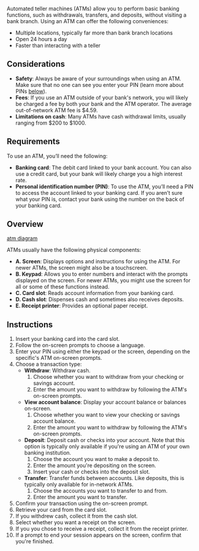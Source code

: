 
Automated teller machines (ATMs) allow you to perform basic banking functions, such as withdrawals, transfers, and deposits, without visiting a bank branch. Using an ATM can offer the following conveniences:
- Multiple locations, typically far more than bank branch locations
- Open 24 hours a day
- Faster than interacting with a teller

## Considerations
- **Safety**: Always be aware of your surroundings when using an ATM. Make sure that no one can see you enter your PIN (learn more about PINs [below](#pin)). 
- **Fees**: If you use an ATM outside of your bank's network, you will likely be charged a fee by both your bank and the ATM operator. The average out-of-network ATM fee is $4.59.
- **Limitations on cash**: Many ATMs have cash withdrawal limits, usually ranging from $200 to $1000. 

## Requirements
To use an ATM, you’ll need the following:
- **Banking card**: The debit card linked to your bank account. You can also use a credit card, but your bank will likely charge you a high interest rate. 
- <a name="pin">**Personal identification number (PIN)**</a>: To use the ATM, you’ll need a PIN to access the account linked to your banking card. If you aren’t sure what your PIN is, contact your bank using the number on the back of your banking card.

## Overview

[atm diagram](./atm.png)


ATMs usually have the following physical components:
- **A. Screen**: Displays options and instructions for using the ATM. For newer ATMs, the screen might also be a touchscreen.
- **B. Keypad**: Allows you to enter numbers and interact with the prompts displayed on the screen. For newer ATMs, you might use the screen for all or some of these functions instead.
- **C. Card slot**: Reads account information from your banking card.  
- **D. Cash slot**: Dispenses cash and sometimes also receives deposits. 
- **E. Receipt printer**: Provides an optional paper receipt.

## Instructions

1. Insert your banking card into the card slot. 
2. Follow the on-screen prompts to choose a language.
3. Enter your PIN using either the keypad or the screen, depending on the specific's ATM on-screen prompts. 
4. Choose a transaction type:
    - **Withdraw**: Withdraw cash. 
        1. Choose whether you want to withdraw from your checking or savings account.
        2. Enter the amount you want to withdraw by following the ATM's on-screen prompts. 
    - **View account balance**: Display your account balance or balances on-screen. 
        1. Choose whether you want to view your checking or savings account balance.
        2. Enter the amount you want to withdraw by following the ATM's on-screen prompts. 
    - **Deposit**: Deposit cash or checks into your account. Note that this option is typically only available if you're using an ATM of your own banking institution. 
        1. Choose the account you want to make a deposit to.
        2. Enter the amount you're depositing on the screen.
        3. Insert your cash or checks into the deposit slot. 
    - **Transfer**: Transfer funds between accounts. Like deposits, this is typically only available for in-network ATMs. 
        1. Choose the accounts you want to transfer to and from.
        2. Enter the amount you want to transfer.
5. Confirm your transaction using the on-screen prompt.
6. Retrieve your card from the card slot. 
7. If you withdrew cash, collect it from the cash slot. 
7. Select whether you want a receipt on the screen. 
8. If you you chose to receive a receipt, collect it from the receipt printer. 
9. If a prompt to end your session appears on the screen, confirm that you're finished.

